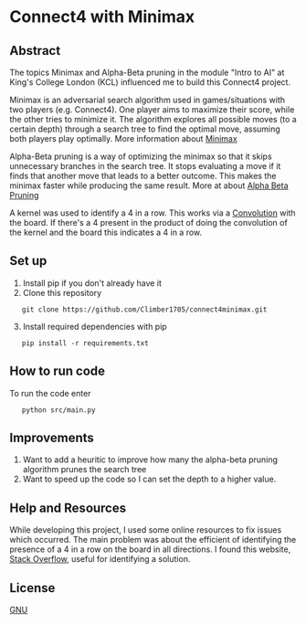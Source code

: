 # Connect4 with Minimax
## Abstract
The topics Minimax and Alpha-Beta pruning in the module "Intro to AI" at King's College London (KCL) influenced me to build this Connect4 project.

Minimax is an adversarial search algorithm used in games/situations with two players (e.g. Connect4). One player aims to maximize their score, while the other tries to minimize it. The algorithm explores all possible moves (to a certain depth) through a search tree to find the optimal move, assuming both players play optimally. More information about [Minimax](https://en.wikipedia.org/wiki/Minimax)

Alpha-Beta pruning is a way of optimizing the minimax so that it skips unnecessary branches in the search tree. It stops evaluating a move if it finds that another move that leads to a better outcome. This makes the minimax faster while producing the same result. More at about [Alpha Beta Pruning](https://en.wikipedia.org/wiki/Alpha%E2%80%93beta_pruning)

A kernel was used to identify a 4 in a row. This works via a [Convolution](https://en.wikipedia.org/wiki/Kernel_(image_processing)) with the board. If there's a 4 present in the product of doing the convolution of the kernel and the board this indicates a 4 in a row.

## Set up
1. Install pip if you don't already have it
2. Clone this repository
```command line
   git clone https://github.com/Climber1705/connect4minimax.git
```
3. Install required dependencies with pip
```command line
   pip install -r requirements.txt
```

## How to run code

To run the code enter
```command line
   python src/main.py
```

## Improvements
1. Want to add a heuritic to improve how many the alpha-beta pruning algorithm prunes the search tree
2. Want to speed up the code so I can set the depth to a higher value.

## Help and Resources

While developing this project, I used some online resources to fix issues which occurred. The main problem was about the efficient of identifying the presence of a 4 in a row on the board in all directions. I found this website, [Stack Overflow](https://stackoverflow.com/questions/29949169/how-to-implement-the-function-that-checks-for-horizontal-vertical-and-diagonal), useful for identifying a solution.  

## License

[GNU](https://choosealicense.com/licenses/gpl-3.0/)
